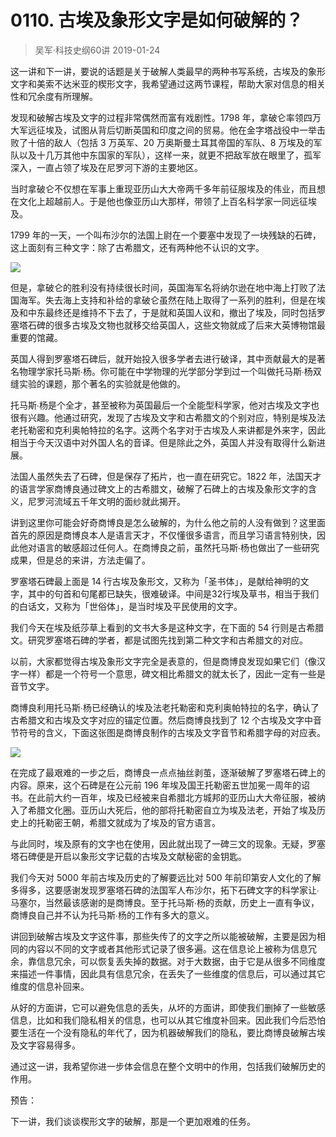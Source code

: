 # 0110. 古埃及象形文字是如何破解的？
> 吴军·科技史纲60讲
2019-01-24

这一讲和下一讲，要说的话题是关于破解人类最早的两种书写系统，古埃及的象形文字和美索不达米亚的楔形文字，我希望通过这两节课程，帮助大家对信息的相关性和冗余度有所理解。

发现和破解古埃及文字的过程非常偶然而富有戏剧性。1798 年，拿破仑率领四万大军远征埃及，试图从背后切断英国和印度之间的贸易。他在金字塔战役中一举击败了十倍的敌人（包括 3 万英军、20 万奥斯曼土耳其帝国的军队、8 万埃及的军队以及十几万其他中东国家的军队），这样一来，就更不把敌军放在眼里了，孤军深入，一直占领了埃及在尼罗河下游的主要地区。

当时拿破仑不仅想在军事上重现亚历山大大帝两千多年前征服埃及的伟业，而且想在文化上超越前人。于是他也像亚历山大那样，带领了上百名科学家一同远征埃及。

1799 年的一天，一个叫布沙尔的法国上尉在一个要塞中发现了一块残缺的石碑，这上面刻有三种文字：除了古希腊文，还有两种他不认识的文字。

![](https://raw.githubusercontent.com/dalong0514/selfstudy/master/图片链接/吴军/2019017.jpg)

但是，拿破仑的胜利没有持续很长时间，英国海军名将纳尔逊在地中海上打败了法国海军。失去海上支持和补给的拿破仑虽然在陆上取得了一系列的胜利，但是在埃及和中东最终还是维持不下去了，于是就和英国人议和，撤出了埃及，同时包括罗塞塔石碑的很多古埃及文物也就移交给英国人，这些文物就成了后来大英博物馆最重要的馆藏。

英国人得到罗塞塔石碑后，就开始投入很多学者去进行破译，其中贡献最大的是著名物理学家托马斯∙杨。你可能在中学物理的光学部分学到过一个叫做托马斯∙杨双缝实验的课题，那个著名的实验就是他做的。

托马斯∙杨是个全才，甚至被称为英国最后一个全能型科学家，他对古埃及文字也很有兴趣。他通过研究，发现了古埃及文字和古希腊文的个别对应，特别是埃及法老托勒密和克利奥帕特拉的名字。这两个名字对于古埃及人来讲都是外来字，因此相当于今天汉语中对外国人名的音译。但是除此之外，英国人并没有取得什么新进展。

法国人虽然失去了石碑，但是保存了拓片，也一直在研究它。1822 年，法国天才的语言学家商博良通过碑文上的古希腊文，破解了石碑上的古埃及象形文字的含义，尼罗河流域五千年文明的面纱就此揭开。

讲到这里你可能会好奇商博良是怎么破解的，为什么他之前的人没有做到？这里面首先的原因是商博良本人是语言天才，不仅懂很多语言，而且学习语言特别快，因此他对语言的敏感超过任何人。在商博良之前，虽然托马斯∙杨也做出了一些研究成果，但是总的来讲，方法走偏了。

罗塞塔石碑最上面是 14 行古埃及象形文，又称为「圣书体」，是献给神明的文字，其中的句首和句尾都已缺失，很难破译。中间是32行埃及草书，相当于我们的白话文，又称为「世俗体」，是当时埃及平民使用的文字。

我们今天在埃及纸莎草上看到的文书大多是这种文字，在下面的 54 行则是古希腊文。研究罗塞塔石碑的学者，都是试图先找到第二种文字和古希腊文的对应。

以前，大家都觉得古埃及象形文字完全是表意的，但是商博良发现如果它们（像汉字一样）都是一个符号一个意思，碑文相比希腊文的就太长了，因此一定有一些是音节文字。

商博良利用托马斯∙杨已经确认的埃及法老托勒密和克利奥帕特拉的名字，确认了古希腊文和古埃及文字对应的锚定位置。然后商博良找到了 12 个古埃及文字中音节符号的含义，下面这张图是商博良制作的古埃及文字音节和希腊字母的对应表。

![](https://raw.githubusercontent.com/dalong0514/selfstudy/master/图片链接/吴军/2019018.jpg)

在完成了最艰难的一步之后，商博良一点点抽丝剥茧，逐渐破解了罗塞塔石碑上的内容。原来，这个石碑是在公元前 196 年埃及国王托勒密五世加冕一周年的诏书。在此前大约一百年，埃及已经被来自希腊北方城邦的亚历山大大帝征服，被纳入了希腊文化圈。亚历山大死后，他的部将托勒密自立为埃及法老，开始了埃及历史上的托勒密王朝，希腊文就成为了埃及的官方语言。

与此同时，埃及原有的文字也在使用，因此就出现了一碑三文的现象。无疑，罗塞塔石碑便是开启以象形文字记载的古埃及文献秘密的金钥匙。

我们今天对 5000 年前古埃及历史的了解要远比对 500 年前印第安人文化的了解多得多，这要感谢发现罗塞塔石碑的法国军人布沙尔，拓下石碑文字的科学家让∙马塞尔，当然最该感谢的是商博良。至于托马斯∙杨的贡献，历史上一直有争议，商博良自己并不认为托马斯∙杨的工作有多大的意义。

讲回到破解古埃及文字这件事，那些失传了的文字之所以能被破解，主要是因为相同的内容以不同的文字或者其他形式记录了很多遍。这在信息论上被称为信息冗余，靠信息冗余，可以恢复丢失掉的数据。对于大数据，由于它是从很多不同维度来描述一件事情，因此具有信息冗余，在丢失了一些维度的信息后，可以通过其它维度的信息补回来。

从好的方面讲，它可以避免信息的丢失，从坏的方面讲，即使我们删掉了一些敏感信息，比如和我们隐私相关的信息，也可以从其它维度补回来。因此我们今后恐怕要生活在一个没有隐私的年代了，因为机器破解我们的隐私，要比商博良破解古埃及文字容易得多。

通过这一讲，我希望你进一步体会信息在整个文明中的作用，包括我们破解历史的作用。

预告：

下一讲，我们谈谈楔形文字的破解，那是一个更加艰难的任务。


